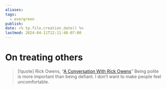 ```yaml
---
aliases: 
tags:
  - evergreen
publish: 
date: <% tp.file.creation_date() %>
lastmod: 2024-04-11T12:11:48-07:00
---
```

# On treating others

>[!quote] Rick Owens, “[A Conversation With Rick Owens](https://vestoj.com/a-conversation-with-rick-owens/)”
>Being polite is more important than being defiant. I don’t want to make people feel uncomfortable.


